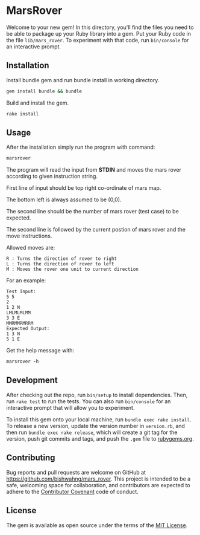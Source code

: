 # MarsRover

Welcome to your new gem! In this directory, you'll find the files you need to be able to package up your Ruby library into a gem. Put your Ruby code in the file `lib/mars_rover`. To experiment with that code, run `bin/console` for an interactive prompt.

## Installation
Install bundle gem and run bundle install in working directory.

```ruby
gem install bundle && bundle
```
Build and install the gem.

```ruby
rake install
```

## Usage
After the installation simply run the program with command:

```ruby
marsrover
```
The program will read the input from **STDIN** and moves the mars rover according to given instruction string.

First line of input should be top right co-ordinate of mars map.

The bottom left is always assumed to be (0,0).

The second line should be the number of mars rover (test case) to be expected.

The second line is followed by the current postion of mars rover and the move instructions.


Allowed moves are:

    R : Turns the direction of rover to right
    L : Turns the direction of rover to left
    M : Moves the rover one unit to current direction


For an example:

    Test Input:
    5 5
    2
    1 2 N
    LMLMLMLMM
    3 3 E
    MMRMMRMRRM
    Expected Output:
    1 3 N
    5 1 E


Get the help message with:

```ruby
marsrover -h
```

## Development

After checking out the repo, run `bin/setup` to install dependencies. Then, run `rake test` to run the tests. You can also run `bin/console` for an interactive prompt that will allow you to experiment.

To install this gem onto your local machine, run `bundle exec rake install`. To release a new version, update the version number in `version.rb`, and then run `bundle exec rake release`, which will create a git tag for the version, push git commits and tags, and push the `.gem` file to [rubygems.org](https://rubygems.org).

## Contributing

Bug reports and pull requests are welcome on GitHub at https://github.com/bishwahng/mars_rover. This project is intended to be a safe, welcoming space for collaboration, and contributors are expected to adhere to the [Contributor Covenant](http://contributor-covenant.org) code of conduct.


## License

The gem is available as open source under the terms of the [MIT License](http://opensource.org/licenses/MIT).

